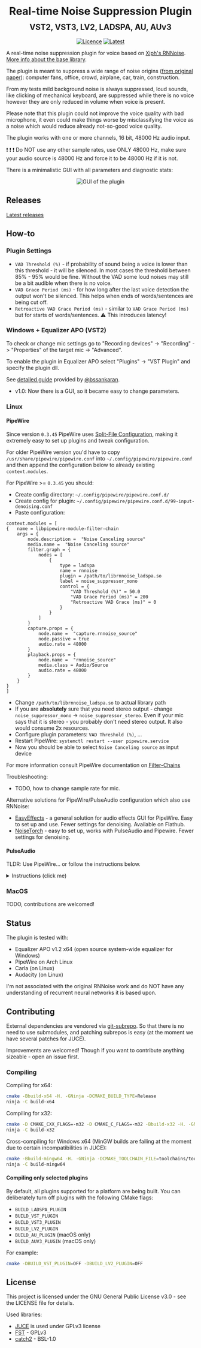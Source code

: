 <h1 align="center" style="line-height:0;">Real-time Noise Suppression Plugin</h1>
<h2 align="center" >VST2, VST3, LV2, LADSPA, AU, AUv3</h2>

<div align="center">

<a href="">[![Licence][licence]][licence-url]</a>
<a href="">[![Latest][version]][version-url]</a>

</div>

[licence]: https://img.shields.io/badge/License-GPLv3-blue.svg
[licence-url]: https://www.gnu.org/licenses/gpl-3.0
[version]: https://img.shields.io/github/v/release/werman/noise-suppression-for-voice?label=Latest&style=flat
[version-url]: https://github.com/werman/noise-suppression-for-voice/releases

A real-time noise suppression plugin for voice based on [Xiph's RNNoise](https://github.com/xiph/rnnoise). [More info about the base library](https://people.xiph.org/~jm/demo/rnnoise/).

The plugin is meant to suppress a wide range of noise origins ([from original paper](https://arxiv.org/pdf/1709.08243.pdf)): computer fans, office, crowd, airplane, car, train, construction. 

From my tests mild background noise is always suppressed, loud sounds, like clicking of mechanical keyboard, are suppressed while there is no voice however they are only reduced in volume when voice is present. 

Please note that this plugin could not improve the voice quality with bad microphone, it even could make things worse by misclassifying the voice as a noise which would reduce already not-so-good voice quality.  

The plugin works with one or more channels, 16 bit, 48000 Hz audio input.

:exclamation: :exclamation: :exclamation: Do NOT use any other sample rates, use ONLY 48000 Hz, make sure your audio source is 48000 Hz and force it to be 48000 Hz if it is not.

There is a minimalistic GUI with all parameters and diagnostic stats:

<div align="center">
    <img src="https://i.imgur.com/xPkoqlU.png" alt="GUI of the plugin">
</div>

## Releases

[Latest releases](https://github.com/werman/noise-suppression-for-voice/releases)

## How-to

### Plugin Settings

- `VAD Threshold (%)` - if probability of sound being a voice is lower than this threshold - it will be silenced.
  In most cases the threshold between 85% - 95% would be fine.
  Without the VAD some loud noises may still be a bit audible when there is no voice.
- `VAD Grace Period (ms)` - for how long after the last voice detection the output won't be silenced. This helps when ends of words/sentences are being cut off.
- `Retroactive VAD Grace Period (ms)` - similar to `VAD Grace Period (ms)` but for starts of words/sentences. :warning: This introduces latency!

### Windows + Equalizer APO (VST2)

To check or change mic settings go to "Recording devices" -> "Recording" -> "Properties" of the target mic -> "Advanced".

To enable the plugin in Equalizer APO select "Plugins" -> "VST Plugin" and specify the plugin dll.

See [detailed guide](https://medium.com/@bssankaran/free-and-open-source-software-noise-cancelling-for-working-from-home-edb1b4e9764e) provided by  [@bssankaran](https://github.com/bssankaran).

- v1.0: Now there is a GUI, so it became easy to change parameters. 

### Linux

#### PipeWire

Since version `0.3.45` PipeWire uses [Split-File Configuration](https://gitlab.freedesktop.org/pipewire/pipewire/-/wikis/Config-PipeWire#split-file-configuration), making it extremely easy to set up plugins and tweak configuration.

For older PipeWire version you'd have to copy `/usr/share/pipewire/pipewire.conf` into `~/.config/pipewire/pipewire.conf` and then append the configuration below to already existing `context.modules`.

For PipeWire >= `0.3.45` you should:

- Create config directory: `~/.config/pipewire/pipewire.conf.d/`
- Create config for plugin: `~/.config/pipewire/pipewire.conf.d/99-input-denoising.conf`
- Paste configuration:
```
context.modules = [
{   name = libpipewire-module-filter-chain
    args = {
        node.description =  "Noise Canceling source"
        media.name =  "Noise Canceling source"
        filter.graph = {
            nodes = [
                {
                    type = ladspa
                    name = rnnoise
                    plugin = /path/to/librnnoise_ladspa.so
                    label = noise_suppressor_mono
                    control = {
                        "VAD Threshold (%)" = 50.0
                        "VAD Grace Period (ms)" = 200
                        "Retroactive VAD Grace (ms)" = 0
                    }
                }
            ]
        }
        capture.props = {
            node.name =  "capture.rnnoise_source"
            node.passive = true
            audio.rate = 48000
        }
        playback.props = {
            node.name =  "rnnoise_source"
            media.class = Audio/Source
            audio.rate = 48000
        }
    }
}
]
```

- Change `/path/to/librnnoise_ladspa.so` to actual library path
- If you are **absolutely** sure that you need stereo output - change `noise_suppressor_mono` -> `noise_suppressor_stereo`. Even if your mic says that it is stereo - you probably don't need stereo output. It also would consume 2x resources.
- Configure plugin parameters: `VAD Threshold (%)`, ...
- Restart PipeWire: `systemctl restart --user pipewire.service`
- Now you should be able to select `Noise Canceling source` as input device

For more information consult PipeWire documentation on [Filter-Chains](https://docs.pipewire.org/page_module_filter_chain.html)

Troubleshooting:
- TODO, how to change sample rate for mic.

Alternative solutions for PipeWire/PulseAudio configuration which also use RNNoise:
- [EasyEffects](https://github.com/wwmm/easyeffects) - a general solution for audio effects GUI for PipeWire. Easy to set up and use. Fewer settings for denoising. Available on Flathub.
- [NoiseTorch](https://github.com/noisetorch/NoiseTorch) - easy to set up, works with PulseAudio and Pipewire. Fewer settings for denoising.

#### PulseAudio

TLDR: Use PipeWire... or follow the instructions below.

<details>
<summary>Instructions (click me)</summary>

The idea is:

- Create a sink from which apps will take audio later and which will be the end sink in the chain.
- Load the plugin which outputs to already created sink (`sink_master` parameter) and has input sink (`sink_name` parameter, sink will be created).
- Create loopback from microphone (`source`) to input sink of plugin (`sink`) with 1 channel.

For example, to create a new mono device with noise-reduced audio from your microphone, first, find your mic name using e.g.:
```sh
pactl list sources short
```

Then, create the new device using:
```sh
pacmd load-module module-null-sink sink_name=mic_denoised_out rate=48000
pacmd load-module module-ladspa-sink sink_name=mic_raw_in sink_master=mic_denoised_out label=noise_suppressor_mono plugin=/path/to/librnnoise_ladspa.so control=50,20,0,0,0
pacmd load-module module-loopback source=<your_mic_name> sink=mic_raw_in channels=1 source_dont_move=true sink_dont_move=true
```

This needs to be executed every time PulseAudio is launched.
You can automate this by creating file in `~/.config/pulse/default.pa` with the content:

```
.include /etc/pulse/default.pa

load-module module-null-sink sink_name=mic_denoised_out rate=48000
load-module module-ladspa-sink sink_name=mic_raw_in sink_master=mic_denoised_out label=noise_suppressor_mono plugin=/path/to/librnnoise_ladspa.so control=50,200,0,0,0
load-module module-loopback source=your_mic_name sink=mic_raw_in channels=1 source_dont_move=true sink_dont_move=true

set-default-source mic_denoised_out.monitor
```

The order of settings in `control=50,200,0,0,0` is: `VAD Threshold (%)`, `VAD Grace Period (ms)`, `Retroactive VAD Grace Period (ms)`, `Placeholder1`, `Placeholder2`.

If you are absolutely sure that you want a stereo input use these options instead:

- `label=noise_suppressor_stereo`
- `channels=2`

If you have problems with audio crackling or high / periodically increasing latency, adding `latency_msec=1` to the loopback might help:
```
load-module module-loopback source=your_mic_name sink=mic_raw_in channels=1 source_dont_move=true sink_dont_move=true latency_msec=1
```

:warning: Chrome and other Chromium based browsers will ignore monitor devices and you will not be able to select the "Monitor of Null Output".
To work around this, either use pavucontrol to assign the input to Chrome, or remap this device in PulseAudio to create a regular source:

```sh
pacmd load-module module-remap-source source_name=denoised master=mic_denoised_out.monitor channels=1
```

You may still need to set correct input for application, this can be done in audio mixer panel (if you have one) in 'Recording' tab where you should set 'Monitor of Null Output' as source.

Further reading:

- Useful detailed info about PulseAudio logic [toadjaune/pulseaudio-config](https://github.com/toadjaune/pulseaudio-config).
- The [thread](https://bugs.freedesktop.org/show_bug.cgi?id=101043) which helped me with how to post-process mic output and make it available to applications.

</details>

### MacOS

TODO, contributions are welcomed!

## Status

The plugin is tested with:
- Equalizer APO v1.2 x64 (open source system-wide equalizer for Windows)
- PipeWire on Arch Linux
- Carla (on Linux)
- Audacity (on Linux)

I'm not associated with the original RNNoise work and do NOT have any understanding of recurrent neural networks it is based upon.

## Contributing

External dependencies are vendored via [git-subrepo](https://github.com/ingydotnet/git-subrepo). So that there is no need to use submodules, and patching subrepos is easy (at the moment we have several patches for JUCE).

Improvements are welcomed! Though if you want to contribute anything sizeable - open an issue first.

### Compiling

Compiling for x64:
```sh
cmake -Bbuild-x64 -H. -GNinja -DCMAKE_BUILD_TYPE=Release
ninja -C build-x64
```

Compiling for x32:
```sh
cmake -D CMAKE_CXX_FLAGS=-m32 -D CMAKE_C_FLAGS=-m32 -Bbuild-x32 -H. -GNinja -DCMAKE_BUILD_TYPE=Release
ninja -C build-x32
```

Cross-compiling for Windows x64 (MinGW builds are failing at the moment due to certain incompatibilities in JUCE):
```sh
cmake -Bbuild-mingw64 -H. -GNinja -DCMAKE_TOOLCHAIN_FILE=toolchains/toolchain-mingw64.cmake -DCMAKE_BUILD_TYPE=Release
ninja -C build-mingw64
```

#### Compiling only selected plugins

By default, all plugins supported for a platform are being built.
You can deliberately turn off plugins with the following CMake flags:

- `BUILD_LADSPA_PLUGIN`
- `BUILD_VST_PLUGIN`
- `BUILD_VST3_PLUGIN`
- `BUILD_LV2_PLUGIN`
- `BUILD_AU_PLUGIN` (macOS only)
- `BUILD_AUV3_PLUGIN` (macOS only)

For example:

```sh
cmake -DBUILD_VST_PLUGIN=OFF -DBUILD_LV2_PLUGIN=OFF
```

## License

This project is licensed under the GNU General Public License v3.0 - see the LICENSE file for details.

Used libraries:
- [JUCE](https://github.com/juce-framework/JUCE) is used under GPLv3 license
- [FST](https://git.iem.at/zmoelnig/FST/) - GPLv3
- [catch2](https://github.com/catchorg/Catch2) - BSL-1.0
